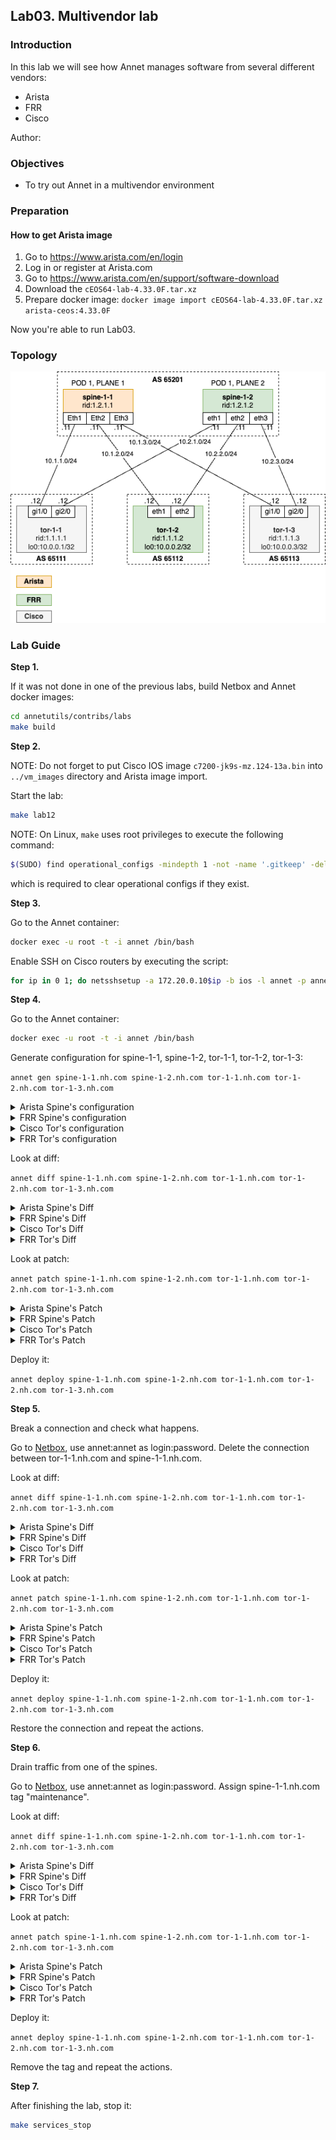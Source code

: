 ## Lab03. Multivendor lab

### Introduction

In this lab we will see how Annet manages software from several different vendors:

- Arista
- FRR
- Cisco

Author:

### Objectives

- To try out Annet in a multivendor environment

### Preparation

#### How to get Arista image

1. Go to https://www.arista.com/en/login
2. Log in or register at Arista.com
3. Go to https://www.arista.com/en/support/software-download
4. Download the `cEOS64-lab-4.33.0F.tar.xz`
5. Prepare docker image: `docker image import cEOS64-lab-4.33.0F.tar.xz arista-ceos:4.33.0F`

Now you're able to run Lab03.

### Topology

![Lab Topology](./images/topology.png)

### Lab Guide

**Step 1.**

If it was not done in one of the previous labs, build Netbox and Annet docker images:

```bash
cd annetutils/contribs/labs
make build
```

**Step 2.**

NOTE: Do not forget to put Cisco IOS image `c7200-jk9s-mz.124-13a.bin` into `../vm_images` directory and Arista image import.

Start the lab:

```bash
make lab12
```

NOTE: On Linux, `make` uses root privileges to execute the following command:

```bash
$(SUDO) find operational_configs -mindepth 1 -not -name '.gitkeep' -delete || true && \
```

which is required to clear operational configs if they exist.

**Step 3.**

Go to the Annet container:

```bash
docker exec -u root -t -i annet /bin/bash
```

Enable SSH on Cisco routers by executing the script:

```bash
for ip in 0 1; do netsshsetup -a 172.20.0.10$ip -b ios -l annet -p annet -P telnet -v cisco --ipdomain nh.com; done
```

**Step 4.**

Go to the Annet container:

```bash
docker exec -u root -t -i annet /bin/bash
```

Generate configuration for spine-1-1, spine-1-2, tor-1-1, tor-1-2, tor-1-3:

`annet gen spine-1-1.nh.com spine-1-2.nh.com tor-1-1.nh.com tor-1-2.nh.com tor-1-3.nh.com`

<details>
<summary>Arista Spine's configuration</summary>

```

```

</details>

<details>
<summary>FRR Spine's configuration</summary>

```

```

</details>

<details>
<summary>Cisco Tor's configuration</summary>

```

```

</details>

<details>
<summary>FRR Tor's configuration</summary>

```

```

</details>

Look at diff:

`annet diff spine-1-1.nh.com spine-1-2.nh.com tor-1-1.nh.com tor-1-2.nh.com tor-1-3.nh.com`

<details>
<summary>Arista Spine's Diff</summary>

```

```

</details>

<details>
<summary>FRR Spine's Diff</summary>

```

```

</details>

<details>
<summary>Cisco Tor's Diff</summary>

```

```

</details>

<details>
<summary>FRR Tor's Diff</summary>

```

```

</details>

Look at patch:

`annet patch spine-1-1.nh.com spine-1-2.nh.com tor-1-1.nh.com tor-1-2.nh.com tor-1-3.nh.com`

<details>
<summary>Arista Spine's Patch</summary>

```

```

</details>

<details>
<summary>FRR Spine's Patch</summary>

```

```

</details>

<details>
<summary>Cisco Tor's Patch</summary>

```

```

</details>

<details>
<summary>FRR Tor's Patch</summary>

```

```

</details>

Deploy it:

`annet deploy spine-1-1.nh.com spine-1-2.nh.com tor-1-1.nh.com tor-1-2.nh.com tor-1-3.nh.com`

**Step 5.**

Break a connection and check what happens.

Go to [Netbox](http://localhost:8000/), use annet:annet as login:password. Delete the connection between tor-1-1.nh.com and spine-1-1.nh.com.

Look at diff:

`annet diff spine-1-1.nh.com spine-1-2.nh.com tor-1-1.nh.com tor-1-2.nh.com tor-1-3.nh.com`

<details>
<summary>Arista Spine's Diff</summary>

```

```

</details>

<details>
<summary>FRR Spine's Diff</summary>

```

```

</details>

<details>
<summary>Cisco Tor's Diff</summary>

```

```

</details>

<details>
<summary>FRR Tor's Diff</summary>

```

```

</details>

Look at patch:

`annet patch spine-1-1.nh.com spine-1-2.nh.com tor-1-1.nh.com tor-1-2.nh.com tor-1-3.nh.com`

<details>
<summary>Arista Spine's Patch</summary>

```

```

</details>

<details>
<summary>FRR Spine's Patch</summary>

```

```

</details>

<details>
<summary>Cisco Tor's Patch</summary>

```

```

</details>

<details>
<summary>FRR Tor's Patch</summary>

```

```

</details>

Deploy it:

`annet deploy spine-1-1.nh.com spine-1-2.nh.com tor-1-1.nh.com tor-1-2.nh.com tor-1-3.nh.com`

Restore the connection and repeat the actions.

**Step 6.**

Drain traffic from one of the spines.

Go to [Netbox](http://localhost:8000/), use annet:annet as login:password. Assign spine-1-1.nh.com tag "maintenance".

Look at diff:

`annet diff spine-1-1.nh.com spine-1-2.nh.com tor-1-1.nh.com tor-1-2.nh.com tor-1-3.nh.com`

<details>
<summary>Arista Spine's Diff</summary>

```

```

</details>

<details>
<summary>FRR Spine's Diff</summary>

```

```

</details>

<details>
<summary>Cisco Tor's Diff</summary>

```

```

</details>

<details>
<summary>FRR Tor's Diff</summary>

```

```

</details>

Look at patch:

`annet patch spine-1-1.nh.com spine-1-2.nh.com tor-1-1.nh.com tor-1-2.nh.com tor-1-3.nh.com`

<details>
<summary>Arista Spine's Patch</summary>

```

```

</details>

<details>
<summary>FRR Spine's Patch</summary>

```

```

</details>

<details>
<summary>Cisco Tor's Patch</summary>

```

```

</details>

<details>
<summary>FRR Tor's Patch</summary>

```

```

</details>

Deploy it:

`annet deploy spine-1-1.nh.com spine-1-2.nh.com tor-1-1.nh.com tor-1-2.nh.com tor-1-3.nh.com`

Remove the tag and repeat the actions.

**Step 7.**

After finishing the lab, stop it:

```bash
make services_stop
```
